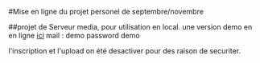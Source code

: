 #Mise en ligne du projet personel de septembre/novembre

##projet de Serveur media, pour utilisation en local.
une version demo en en ligne [ici](http://ptitim.esy.es/sygolomia/index.php)
mail : demo
password demo

l'inscription et l'upload on été desactiver pour des raison de securiter.
